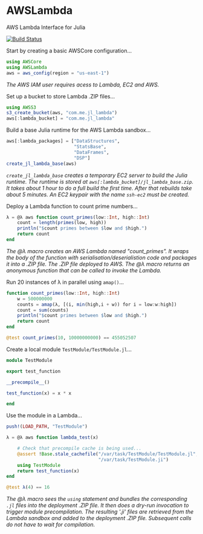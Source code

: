 # AWSLambda

AWS Lambda Interface for Julia

[![Build Status](https://travis-ci.org/samoconnor/AWSLambda.jl.svg)](https://travis-ci.org/samoconnor/AWSLambda.jl)


Start by creating a basic AWSCore configuration...

```julia
using AWSCore
using AWSLambda
aws = aws_config(region = "us-east-1")
```

_The AWS IAM user requires acess to Lambda, EC2 and AWS._

Set up a bucket to store Lambda .ZIP files...

```julia
using AWSS3
s3_create_bucket(aws, "com.me.jl_lambda")
aws[:lambda_bucket] = "com.me.jl_lambda"
```


Build a base Julia runtime for the AWS Lambda sandbox...

```julia
aws[:lambda_packages] = ["DataStructures",
                         "StatsBase",
                         "DataFrames",
                         "DSP"]
create_jl_lambda_base(aws)
```

_`create_jl_lambda_base` creates a temporary EC2 server to build the Julia runtime.
The runtime is stored at `aws[:lambda_bucket]/jl_lambda_base.zip`.
It takes about 1 hour to do a full build the first time.
After that rebuilds take about 5 minutes.
An EC2 keypair with the name `ssh-ec2` must be created._


Deploy a Lambda function to count prime numbers...

```julia
λ = @λ aws function count_primes(low::Int, high::Int)
    count = length(primes(low, high))
    println("$count primes between $low and $high.")
    return count
end
```
_The @λ macro creates an AWS Lambda named "count_primes". It wraps the body
of the function with serialisation/deserialistion code and packages it into
a .ZIP file. The .ZIP file deployed to AWS. The @λ macro returns an
anonymous function that can be called to invoke the Lambda._

Run 20 instances of λ in parallel using `amap()`...

```julia
function count_primes(low::Int, high::Int)
    w = 500000000
    counts = amap(λ, [(i, min(high,i + w)) for i = low:w:high])
    count = sum(counts)
    println("$count primes between $low and $high.")
    return count
end

@test count_primes(10, 10000000000) == 455052507
```

Create a local module  `TestModule/TestModule.jl`...

```julia
module TestModule

export test_function

__precompile__()

test_function(x) = x * x

end
```


Use the module in a Lambda...

```julia
push!(LOAD_PATH, "TestModule")

λ = @λ aws function lambda_test(x)

    # Check that precompile cache is being used...
    @assert !Base.stale_cachefile("/var/task/TestModule/TestModule.jl",
                                  "/var/task/TestModule.ji")
    using TestModule
    return test_function(x)
end

@test λ(4) == 16
```
_The @λ macro sees the `using` statement and bundles the corresponding `.jl`
files into the deployment .ZIP file. It then does a dry-run invocation to
trigger module precompilation. The resulting '.ji' files are retrieved from
the Lambda sandbox and added to the deployment .ZIP file. Subsequent calls
do not have to wait for compilation._
